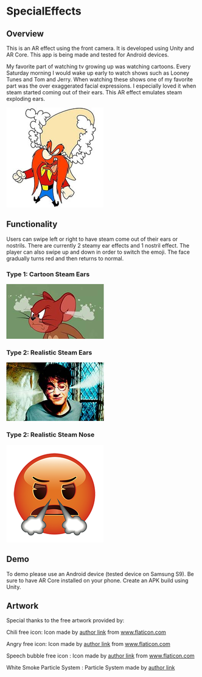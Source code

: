 # SpecialEffects

## Overview
This is an AR effect using the front camera. It is developed using Unity and AR Core. This app is being made and tested for Android devices.

My favorite part of watching tv growing up was watching cartoons. Every Saturday morning I would wake up early to watch shows such as Looney Tunes and Tom and Jerry. When watching these shows one of my favorite part was the over exaggerated facial expressions. I especially loved it when steam started coming out of their ears. This AR effect emulates steam exploding ears.

![Yosemite Sam](https://github.com/jinyell/SpecialEffects/blob/master/ReadMeArt/Yosemite%20Sam.jpg)

## Functionality
Users can swipe left or right to have steam come out of their ears or nostrils. There are currently 2 steamy ear effects and 1 nostril effect. The player can also swipe up and down in order to switch the emoji. The face gradually turns red and then returns to normal.

### Type 1: Cartoon Steam Ears
![Tom and Jerry](https://github.com/jinyell/SpecialEffects/blob/master/ReadMeArt/Tom%20and%20Jerry.jpg)

### Type 2: Realistic Steam Ears
![Harry Potter](https://github.com/jinyell/SpecialEffects/blob/master/ReadMeArt/Harry%20Potter.jpg)

### Type 2: Realistic Steam Nose
![Emoji](https://github.com/jinyell/SpecialEffects/blob/master/ReadMeArt/Steam%20Nose.png)

## Demo
To demo please use an Android device (tested device on Samsung S9). Be sure to have AR Core installed on your phone. Create an APK build using Unity.

## Artwork
Special thanks to the free artwork provided by:

Chili free icon: Icon made by [author link](https://www.flaticon.com/authors/smashicons) from www.flaticon.com

Angry free icon: Icon made by [author link](https://www.flaticon.com/authors/pixel-perfect) from www.flaticon.com

Speech bubble free icon : Icon made by [author link](https://www.freepik.com/) from www.flaticon.com

White Smoke Particle System : Particle System made by [author link](https://assetstore.unity.com/packages/vfx/particles/white-smoke-particle-system-20404)
